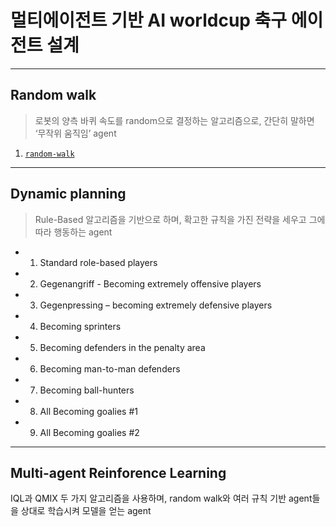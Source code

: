 # 멀티에이전트 기반 AI worldcup 축구 에이전트 설계
---
## Random walk
> 로봇의 양측 바퀴 속도를 random으로 결정하는 알고리즘으로, 간단히 말하면 ‘무작위 움직임’ agent  

1. [`random-walk`](https://github.com/I-hate-Soccer/AI_Soccer/tree/main/Random%20Walk/random-walk)

---
## Dynamic planning
> Rule-Based 알고리즘을 기반으로 하며, 확고한 규칙을 가진 전략을 세우고 그에 따라 행동하는 agent
* 1. Standard role-based players
* 2. Gegenangriff - Becoming extremely offensive players
* 3. Gegenpressing – becoming extremely defensive players
* 4. Becoming sprinters
* 5. Becoming defenders in the penalty area
* 6. Becoming man-to-man defenders
* 7. Becoming ball-hunters
* 8. All Becoming goalies #1
* 9. All Becoming goalies #2

---
## Multi-agent Reinforence Learning
IQL과 QMIX 두 가지 알고리즘을 사용하며, random walk와 여러 규칙 기반 agent들을 상대로 학습시켜 모델을 얻는 agent
